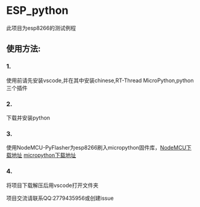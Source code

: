 # ESP_python
此项目为esp8266的测试例程

## 使用方法:

### 1.
使用前请先安装vscode,并在其中安装chinese,RT-Thread MicroPython,python三个插件

### 2.
下载并安装python

### 3.
使用NodeMCU-PyFlasher为esp8266刷入micropython固件库，[NodeMCU下载地址](https://github.com/marcelstoer/nodemcu-pyflasher/releases/tag/v5.0.0)  [micropython下载地址](https://micropython.org/download/)

### 4.
将项目下载解压后用vscode打开文件夹


项目交流请联系QQ:2779435956或创建issue
